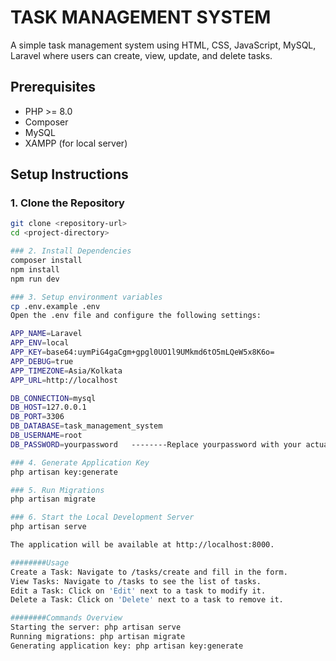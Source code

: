 # TASK MANAGEMENT SYSTEM
A simple task management system using HTML, CSS, JavaScript, MySQL, Laravel where users can create, view, update, and delete tasks. 

## Prerequisites
- PHP >= 8.0
- Composer
- MySQL
- XAMPP (for local server)

## Setup Instructions

### 1. Clone the Repository

```sh
git clone <repository-url>
cd <project-directory>

### 2. Install Dependencies
composer install
npm install
npm run dev

### 3. Setup environment variables
cp .env.example .env
Open the .env file and configure the following settings:

APP_NAME=Laravel
APP_ENV=local
APP_KEY=base64:uymPiG4gaCgm+gpgl0UO1l9UMkmd6tO5mLQeW5x8K6o=
APP_DEBUG=true
APP_TIMEZONE=Asia/Kolkata
APP_URL=http://localhost

DB_CONNECTION=mysql
DB_HOST=127.0.0.1
DB_PORT=3306
DB_DATABASE=task_management_system
DB_USERNAME=root
DB_PASSWORD=yourpassword   --------Replace yourpassword with your actual MySQL password.

### 4. Generate Application Key
php artisan key:generate

### 5. Run Migrations
php artisan migrate

### 6. Start the Local Development Server
php artisan serve

The application will be available at http://localhost:8000.

########Usage
Create a Task: Navigate to /tasks/create and fill in the form.
View Tasks: Navigate to /tasks to see the list of tasks.
Edit a Task: Click on 'Edit' next to a task to modify it.
Delete a Task: Click on 'Delete' next to a task to remove it.

########Commands Overview
Starting the server: php artisan serve
Running migrations: php artisan migrate
Generating application key: php artisan key:generate


